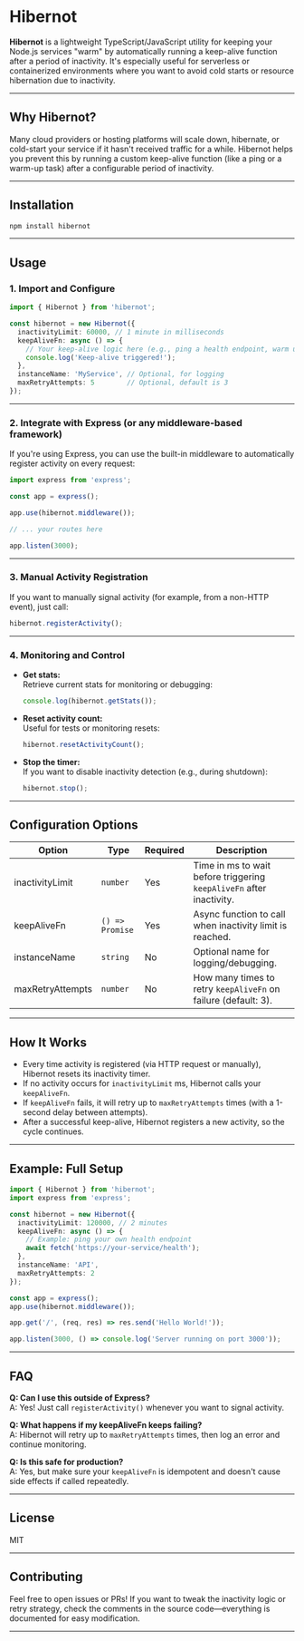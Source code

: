 # Hibernot

**Hibernot** is a lightweight TypeScript/JavaScript utility for keeping your Node.js services "warm" by automatically running a keep-alive function after a period of inactivity. It's especially useful for serverless or containerized environments where you want to avoid cold starts or resource hibernation due to inactivity.

---

## Why Hibernot?

Many cloud providers or hosting platforms will scale down, hibernate, or cold-start your service if it hasn't received traffic for a while. Hibernot helps you prevent this by running a custom keep-alive function (like a ping or a warm-up task) after a configurable period of inactivity.

---

## Installation

```bash
npm install hibernot
```

---

## Usage

### 1. Import and Configure

```typescript
import { Hibernot } from 'hibernot';

const hibernot = new Hibernot({
  inactivityLimit: 60000, // 1 minute in milliseconds
  keepAliveFn: async () => {
    // Your keep-alive logic here (e.g., ping a health endpoint, warm up cache, etc.)
    console.log('Keep-alive triggered!');
  },
  instanceName: 'MyService', // Optional, for logging
  maxRetryAttempts: 5        // Optional, default is 3
});
```

---

### 2. Integrate with Express (or any middleware-based framework)

If you're using Express, you can use the built-in middleware to automatically register activity on every request:

```typescript
import express from 'express';

const app = express();

app.use(hibernot.middleware());

// ... your routes here

app.listen(3000);
```

---

### 3. Manual Activity Registration

If you want to manually signal activity (for example, from a non-HTTP event), just call:

```typescript
hibernot.registerActivity();
```

---

### 4. Monitoring and Control

- **Get stats:**  
  Retrieve current stats for monitoring or debugging:
  ```typescript
  console.log(hibernot.getStats());
  ```

- **Reset activity count:**  
  Useful for tests or monitoring resets:
  ```typescript
  hibernot.resetActivityCount();
  ```

- **Stop the timer:**  
  If you want to disable inactivity detection (e.g., during shutdown):
  ```typescript
  hibernot.stop();
  ```

---

## Configuration Options

| Option             | Type             | Required | Description                                                                 |
|--------------------|------------------|----------|-----------------------------------------------------------------------------|
| inactivityLimit    | `number`         | Yes      | Time in ms to wait before triggering `keepAliveFn` after inactivity.        |
| keepAliveFn        | `() => Promise`  | Yes      | Async function to call when inactivity limit is reached.                    |
| instanceName       | `string`         | No       | Optional name for logging/debugging.                                        |
| maxRetryAttempts   | `number`         | No       | How many times to retry `keepAliveFn` on failure (default: 3).              |

---

## How It Works

- Every time activity is registered (via HTTP request or manually), Hibernot resets its inactivity timer.
- If no activity occurs for `inactivityLimit` ms, Hibernot calls your `keepAliveFn`.
- If `keepAliveFn` fails, it will retry up to `maxRetryAttempts` times (with a 1-second delay between attempts).
- After a successful keep-alive, Hibernot registers a new activity, so the cycle continues.

---

## Example: Full Setup

```typescript
import { Hibernot } from 'hibernot';
import express from 'express';

const hibernot = new Hibernot({
  inactivityLimit: 120000, // 2 minutes
  keepAliveFn: async () => {
    // Example: ping your own health endpoint
    await fetch('https://your-service/health');
  },
  instanceName: 'API',
  maxRetryAttempts: 2
});

const app = express();
app.use(hibernot.middleware());

app.get('/', (req, res) => res.send('Hello World!'));

app.listen(3000, () => console.log('Server running on port 3000'));
```

---

## FAQ

**Q: Can I use this outside of Express?**  
A: Yes! Just call `registerActivity()` whenever you want to signal activity.

**Q: What happens if my keepAliveFn keeps failing?**  
A: Hibernot will retry up to `maxRetryAttempts` times, then log an error and continue monitoring.

**Q: Is this safe for production?**  
A: Yes, but make sure your `keepAliveFn` is idempotent and doesn't cause side effects if called repeatedly.

---

## License

MIT

---

## Contributing

Feel free to open issues or PRs! If you want to tweak the inactivity logic or retry strategy, check the comments in the source code—everything is documented for easy modification.

---
